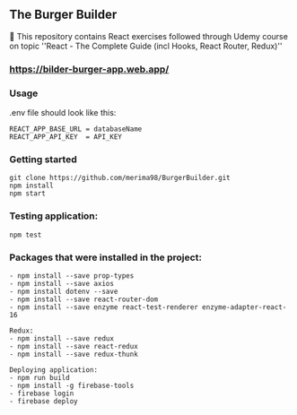 ## The Burger Builder

📝 This repository contains React exercises followed through Udemy course on topic ''React - The Complete Guide (incl Hooks, React Router, Redux)''

### https://bilder-burger-app.web.app/

### Usage

.env file should look like this:

	REACT_APP_BASE_URL = databaseName
	REACT_APP_API_KEY  = API_KEY


### Getting started

	git clone https://github.com/merima98/BurgerBuilder.git
	npm install
	npm start
	
### Testing application:

	npm test

### Packages that were installed in the project:

	- npm install --save prop-types
	- npm install --save axios
	- npm install dotenv --save
	- npm install --save react-router-dom
	- npm install --save enzyme react-test-renderer enzyme-adapter-react-16 
	
	Redux:
	- npm install --save redux
	- npm install --save react-redux
	- npm install --save redux-thunk
	
	Deploying application:
	- npm run build
	- npm install -g firebase-tools
	- firebase login
	- firebase deploy